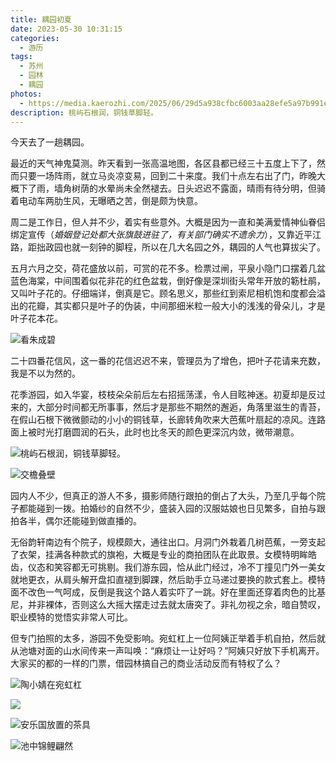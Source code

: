 ```yaml
---
title: 耦园初夏
date: 2023-05-30 10:31:15
categories:
  - 游历
tags:
  - 苏州
  - 园林
  - 耦园
photos:
  - https://media.kaerozhi.com/2025/06/29d5a938cfbc6003aa28efe5a97b991e.webp
description: 桃屿石根润，铜钱草脚轻。
---
```

今天去了一趟耦园。

最近的天气神鬼莫测。昨天看到一张高温地图，各区县都已经三十五度上下了，然而只要一场阵雨，就立马炎凉变易，回到二十来度。我们十点左右出了门，昨晚大概下了雨，墙角树荫的水晕尚未全然褪去。日头迟迟不露面，晴雨有待分明，但骑着电动车两肋生风，无曝晒之苦，倒是颇为快意。

周二是工作日，但人并不少，着实有些意外。大概是因为一直和美满爱情神仙眷侣绑定宣传（*婚姻登记处都大张旗鼓进驻了，有关部门确实不遗余力*），又靠近平江路，距拙政园也就一刻钟的脚程，所以在几大名园之外，耦园的人气也算拔尖了。

<!-- more -->

五月六月之交，荷花盛放以前，可赏的花不多。检票过闸，平泉小隐门口摆着几盆蓝色海棠，中间围着似花非花的红色盆栽，倒好像是深圳街头常年开放的簕杜鹃，又叫叶子花的。仔细端详，倒真是它。顾名思义，那些红到索尼相机饱和度都会溢出的花瓣，其实都只是叶子的伪装，中间那细米粒一般大小的浅浅的骨朵儿，才是叶子花本花。

![看朱成碧](https://media.kaerozhi.com/2025/06/d58ec45ff0c68b4beada05e38d20b275.webp)

二十四番花信风，这一番的花信迟迟不来，管理员为了增色，把叶子花请来充数，我是不以为然的。

花季游园，如入华宴，枝枝朵朵前后左右招摇荡漾，令人目眩神迷。初夏却是反过来的，大部分时间都无所事事，然后才是那些不期然的邂逅，角落里滋生的青苔，在假山石根下微微颤动的小小的铜钱草，长廊转角吹来大芭蕉叶扇起的凉风。连路面上被时光打磨圆润的石头，此时也比冬天的颜色更深沉内敛，微带潮意。

![桃屿石根润，铜钱草脚轻。](https://media.kaerozhi.com/2025/06/d522df96642bd93d75be443fe3225d9c.webp)

![交檐叠壁](https://media.kaerozhi.com/2025/06/e8541ddab8d26ac66fe987e348a3b827.webp)

园内人不少，但真正的游人不多，摄影师随行跟拍的倒占了大头，乃至几乎每个院子都能碰到一拨。拍婚纱的自然不少，盛装入园的汉服姑娘也日见繁多，自拍与跟拍各半，偶尔还能碰到做直播的。

无俗韵轩南边有个院子，规模颇大，通往出口。月洞门外栽着几树芭蕉，一旁支起了衣架，挂满各种款式的旗袍，大概是专业的商拍团队在此取景。女模特明眸皓齿，仪态和笑容都无可挑剔。我们游东园，恰从此门经过，冷不丁撞见门外一美女就地更衣，从肩头解开盘扣直褪到脚踝，然后助手立马递过要换的款式套上。模特面不改色一气呵成，反倒是我这个路人着实吓了一跳。好在里面还穿着肉色的比基尼，并非裸体，否则这么大摇大摆走过去就太唐突了。非礼勿视之余，暗自赞叹，职业模特的觉悟实非常人可比。

但专门拍照的太多，游园不免受影响。宛虹杠上一位阿姨正举着手机自拍，然后就从池塘对面的山水间传来一声叫唤：“麻烦让一让好吗？”阿姨只好放下手机离开。大家买的都的一样的门票，借园林搞自己的商业活动反而有特权了么？

![陶小婧在宛虹杠](https://media.kaerozhi.com/2025/06/58306779b4b1cec2a2e912e9ba8f386f.webp)

![](https://media.kaerozhi.com/2025/06/5d75770d66f7d892c87cbac1b6e00888.webp)

![安乐国放置的茶具](https://media.kaerozhi.com/2025/06/5cc71834fff875a751fb7260679b7fb4.webp)

![池中锦鲤翩然](https://media.kaerozhi.com/2025/06/ab1b5748c0a731a6f1c229b795504e5f.webp)

